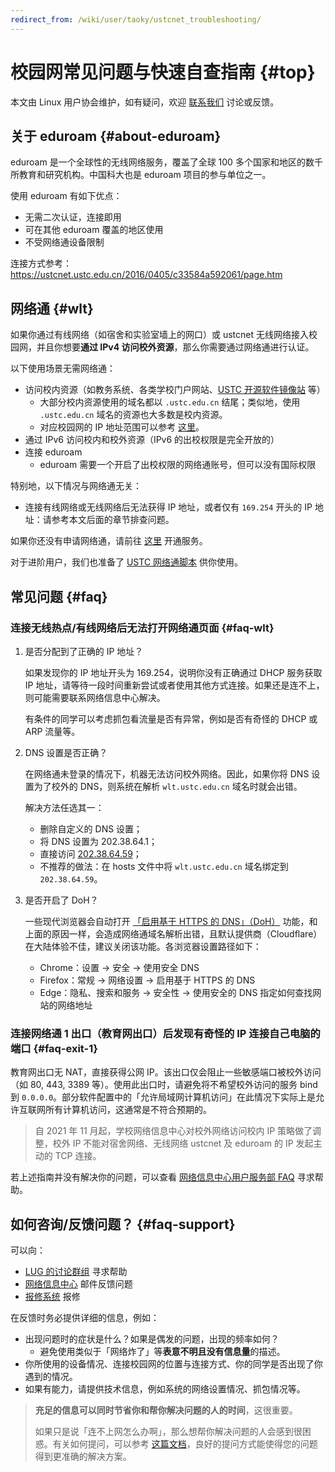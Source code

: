 ```yaml
---
redirect_from: /wiki/user/taoky/ustcnet_troubleshooting/
---
```


# 校园网常见问题与快速自查指南 {#top}

本文由 Linux 用户协会维护，如有疑问，欢迎 [联系我们](/wiki/lug/contact/) 讨论或反馈。

## 关于 eduroam {#about-eduroam}

eduroam 是一个全球性的无线网络服务，覆盖了全球 100 多个国家和地区的数千所教育和研究机构。中国科大也是 eduroam 项目的参与单位之一。

使用 eduroam 有如下优点：

- 无需二次认证，连接即用
- 可在其他 eduroam 覆盖的地区使用
- 不受网络通设备限制

连接方式参考：<https://ustcnet.ustc.edu.cn/2016/0405/c33584a592061/page.htm>

## 网络通 {#wlt}

如果你通过有线网络（如宿舍和实验室墙上的网口）或 ustcnet 无线网络接入校园网，并且你想要**通过 IPv4 访问校外资源**，那么你需要通过网络通进行认证。

以下使用场景无需网络通：

- 访问校内资源（如教务系统、各类学校门户网站、[USTC 开源软件镜像站](https://mirrors.ustc.edu.cn) 等）
  - 大部分校内资源使用的域名都以 `.ustc.edu.cn` 结尾；类似地，使用 `.ustc.edu.cn` 域名的资源也大多数是校内资源。
  - 对应校园网的 IP 地址范围可以参考 [这里](https://git.ustc.edu.cn/ustcnic/docs/-/blob/master/IP_AS.md)。
- 通过 IPv6 访问校内和校外资源（IPv6 的出校权限是完全开放的）
- 连接 eduroam
  - eduroam 需要一个开启了出校权限的网络通账号，但可以没有国际权限

特别地，以下情况与网络通无关：

- 连接有线网络或无线网络后无法获得 IP 地址，或者仅有 `169.254` 开头的 IP 地址：请参考本文后面的章节排查问题。

如果你还没有申请网络通，请前往 [这里](https://ustcnet.ustc.edu.cn/service/index.php?activeTab=tabWelcome) 开通服务。

对于进阶用户，我们也准备了 [USTC 网络通脚本](/wiki/scripts/wlt/) 供你使用。

## 常见问题 {#faq}

### 连接无线热点/有线网络后无法打开网络通页面 {#faq-wlt}

1. 是否分配到了正确的 IP 地址？

   如果发现你的 IP 地址开头为 169.254，说明你没有正确通过 DHCP 服务获取 IP 地址，请等待一段时间重新尝试或者使用其他方式连接。如果还是连不上，则可能需要联系网络信息中心解决。

   有条件的同学可以考虑抓包看流量是否有异常，例如是否有奇怪的 DHCP 或 ARP 流量等。

2. DNS 设置是否正确？

   在网络通未登录的情况下，机器无法访问校外网络。因此，如果你将 DNS 设置为了校外的 DNS，则系统在解析 `wlt.ustc.edu.cn` 域名时就会出错。

   解决方法任选其一：

   - 删除自定义的 DNS 设置；
   - 将 DNS 设置为 202.38.64.1；
   - 直接访问 [202.38.64.59](http://202.38.64.59)；
   - 不推荐的做法：在 hosts 文件中将 `wlt.ustc.edu.cn` 域名绑定到 `202.38.64.59`。

3. 是否开启了 DoH？

   一些现代浏览器会自动打开 [「启用基于 HTTPS 的 DNS」（DoH）](https://zh.wikipedia.org/wiki/DNS_over_HTTPS) 功能，和上面的原因一样，会造成网络通域名解析出错，且默认提供商（Cloudflare）在大陆体验不佳，建议关闭该功能。各浏览器设置路径如下：

   - Chrome：设置 → 安全 → 使用安全 DNS
   - Firefox：常规 → 网络设置 → 启用基于 HTTPS 的 DNS
   - Edge：隐私、搜索和服务 → 安全性 → 使用安全的 DNS 指定如何查找网站的网络地址

### 连接网络通 1 出口（教育网出口）后发现有奇怪的 IP 连接自己电脑的端口 {#faq-exit-1}

教育网出口无 NAT，直接获得公网 IP。该出口仅会阻止一些敏感端口被校外访问（如 80, 443, 3389 等）。使用此出口时，请避免将不希望校外访问的服务 bind 到 `0.0.0.0`。部分软件配置中的「允许局域网计算机访问」在此情况下实际上是允许互联网所有计算机访问，这通常是不符合预期的。

> 自 2021 年 11 月起，学校网络信息中心对校外网络访问校内 IP 策略做了调整，校外 IP 不能对宿舍网络、无线网络 ustcnet 及 eduroam 的 IP 发起主动的 TCP 连接。

若上述指南并没有解决你的问题，可以查看 [网络信息中心用户服务部 FAQ](https://netfee.ustc.edu.cn/faq/) 寻求帮助。

## 如何咨询/反馈问题？ {#faq-support}

可以向：

- [LUG 的讨论群组](/wiki/lug/contact/) 寻求帮助
- [网络信息中心](https://ustcnet.ustc.edu.cn/) 邮件反馈问题
- [报修系统](https://baoxiu.ustc.edu.cn/) 报修

在反馈时务必提供详细的信息，例如：

- 出现问题时的症状是什么？如果是偶发的问题，出现的频率如何？
  - 避免使用类似于「网络炸了」等**表意不明且没有信息量**的描述。
- 你所使用的设备情况、连接校园网的位置与连接方式、你的同学是否出现了你遇到的情况。
- 如果有能力，请提供技术信息，例如系统的网络设置情况、抓包情况等。

> **充足的信息可以同时节省你和帮你解决问题的人的时间**，这很重要。
>
> 如果只是说「连不上网怎么办啊」，那么想帮你解决问题的人会感到很困惑。有关如何提问，可以参考 [这篇文档](/wiki/doc/howtoask/)，良好的提问方式能使得您的问题得到更准确的解决方案。
